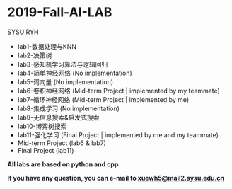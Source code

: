 # 2019-Fall-AI-LAB
SYSU RYH
* lab1-数据处理与KNN
* lab2-决策树
* lab3-感知机学习算法与逻辑回归
* lab4-简单神经网络 (No implementation)
* lab5-词向量 (No implementation)
* lab6-卷积神经网络 (Mid-term Project | implemented by my teammate)
* lab7-循环神经网络 (Mid-term Project | implemented by me)
* lab8-集成学习 (No implementation)
* lab9-无信息搜索&启发式搜索
* lab10-博弈树搜索
* lab11-强化学习 (Final Project | implemented by me and my teammate)
* Mid-term Project (lab6 & lab7)
* Final Project (lab11)

**All labs are based on python and cpp**

**If you have any question, you can e-mail to xuewh5@mail2.sysu.edu.cn**

